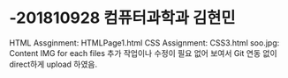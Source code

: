 # -201810928 컴퓨터과학과 김현민
HTML Assginment: HTMLPage1.html
CSS Assignment: CSS3.html
soo.jpg: Content IMG for each files
추가 작업이나 수정이 필요 없어 보여서 Git 연동 없이 direct하게 upload 하였음.
